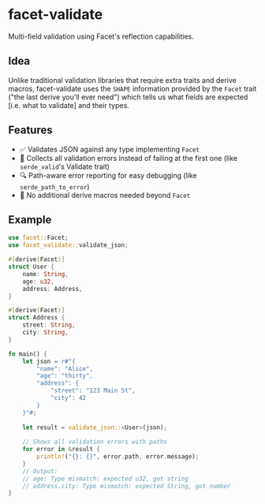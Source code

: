 # facet-validate

Multi-field validation using Facet's reflection capabilities.

## Idea

Unlike traditional validation libraries that require extra traits and derive macros, facet-validate uses the `SHAPE` information provided by the `Facet` trait
("the last derive you'll ever need") which tells us what fields are expected [i.e. what to validate]
and their types.

## Features

- :white_check_mark: Validates JSON against any type implementing `Facet`
- :scroll: Collects all validation errors instead of failing at the first one (like `serde_valid`'s
  Validate trait)
- :mag: Path-aware error reporting for easy debugging (like `serde_path_to_error`)
- :tada: No additional derive macros needed beyond `Facet`

## Example

```rust
use facet::Facet;
use facet_validate::validate_json;

#[derive(Facet)]
struct User {
    name: String,
    age: u32,
    address: Address,
}

#[derive(Facet)]
struct Address {
    street: String,
    city: String,
}

fn main() {
    let json = r#"{
        "name": "Alice",
        "age": "thirty", 
        "address": {
            "street": "123 Main St",
            "city": 42
        }
    }"#;
    
    let result = validate_json::<User>(json);
    
    // Shows all validation errors with paths
    for error in &result {
        println!("{}: {}", error.path, error.message);
    }
    // Output:
    // age: Type mismatch: expected u32, got string
    // address.city: Type mismatch: expected String, got number
}
```
